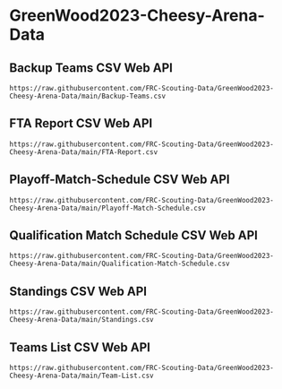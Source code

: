 # GreenWood2023-Cheesy-Arena-Data

## Backup Teams CSV Web API

```
https://raw.githubusercontent.com/FRC-Scouting-Data/GreenWood2023-Cheesy-Arena-Data/main/Backup-Teams.csv
```

## FTA Report CSV Web API

```
https://raw.githubusercontent.com/FRC-Scouting-Data/GreenWood2023-Cheesy-Arena-Data/main/FTA-Report.csv
```

## Playoff-Match-Schedule CSV Web API

```
https://raw.githubusercontent.com/FRC-Scouting-Data/GreenWood2023-Cheesy-Arena-Data/main/Playoff-Match-Schedule.csv
```

## Qualification Match Schedule CSV Web API

```
https://raw.githubusercontent.com/FRC-Scouting-Data/GreenWood2023-Cheesy-Arena-Data/main/Qualification-Match-Schedule.csv
```

## Standings CSV Web API

```
https://raw.githubusercontent.com/FRC-Scouting-Data/GreenWood2023-Cheesy-Arena-Data/main/Standings.csv
```

## Teams List CSV Web API

```
https://raw.githubusercontent.com/FRC-Scouting-Data/GreenWood2023-Cheesy-Arena-Data/main/Team-List.csv
```
